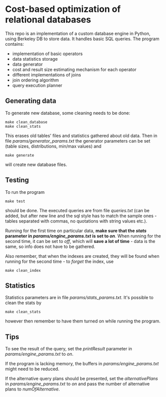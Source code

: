 # Cost-based optimization of relational databases

This repo is an implementation of a custom database engine in Python, using Berkeley DB to store data. It handles basic SQL queries. The program contains:
- implementation of basic operators
- data statistics storage
- data generator
- cost and result size estimating mechanism for each operator
- different implementations of joins
- join ordering algorithm
- query execution planner

## Generating data
To generate new database, some cleaning needs to be done:
```
make clean_database
make clean_stats
``` 
This erases old tables' files and statistics gathered about old data. Then in file *params/generator_params.txt* the generator parameters can be set (table sizes, distributions, min/max values) and 
```
make generate
```
will create new database files.

## Testing
To run the program
```
make test
```
should be done. The executed queries are from file *queries.txt* (can be added, but after new line and the sql style has to match the sample ones - tables separated with commas, no quotations with string values etc.). 

Running for the first time on particular data, **make sure that the *stats* parameter in *params/engine_params.txt* is set to *on***. When running for the second time, it can be set to *off*, which will **save a lot of time** - data is the same, so info does not have to be gathered.

Also remember, that when the indexes are created, they will be found when running for the second time - to *forget* the index, use
```
make clean_index
```

## Statistics
Statistics parameters are in file *params/stats_params.txt*. It's possible to clean the stats by 
```
make clean_stats
```
however then remember to have them turned on while running the program.

## Tips
To see the result of the query, set the *printResult* parameter in *params/engine_params.txt* to *on*.

If the program is lacking memory, the buffers in *params/engine_params.txt* might need to be reduced.

If the alternative query plans should be presented, set the *alternativePlans* in *params/engine_params.txt* to *on* and pass the number of alternative plans to *numOfAlternative*.
